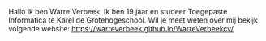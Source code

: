 Hallo ik ben Warre Verbeek. Ik ben 19 jaar en studeer Toegepaste Informatica te Karel de Grotehogeschool. Wil je meet weten over mij bekijk volgende website: https://warreverbeek.github.io/WarreVerbeekcv/
